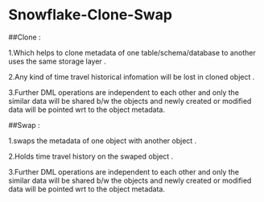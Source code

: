 # Snowflake-Clone-Swap

##Clone  : 

1.Which helps to clone metadata of one table/schema/database to another uses the same storage layer .

2.Any kind of time travel historical infomation will be lost in cloned object .

3.Further DML operations are independent to each other and only the similar data will be shared b/w the objects and newly created or modified data will be                  pointed wrt to the object metadata.
         
##Swap  :

1.swaps the metadata of one object with another object . 
         
2.Holds time travel history on the swaped object .
         
3.Further DML operations are independent to each other and only the similar data will be shared b/w the objects and newly created or modified data will be                  pointed wrt to the object metadata.
         
